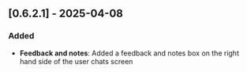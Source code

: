 ## [0.6.2.1] - 2025-04-08

### Added

- **Feedback and notes**: Added a feedback and notes box on the right hand side of the user chats screen
